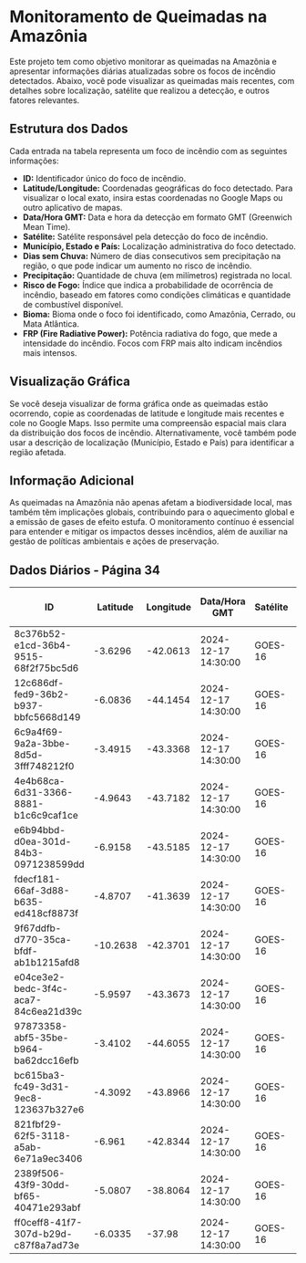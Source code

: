 # Monitoramento de Queimadas na Amazônia

Este projeto tem como objetivo monitorar as queimadas na Amazônia e apresentar informações diárias atualizadas sobre os focos de incêndio detectados. Abaixo, você pode visualizar as queimadas mais recentes, com detalhes sobre localização, satélite que realizou a detecção, e outros fatores relevantes.

## Estrutura dos Dados

Cada entrada na tabela representa um foco de incêndio com as seguintes informações:

- **ID:** Identificador único do foco de incêndio.
- **Latitude/Longitude:** Coordenadas geográficas do foco detectado. Para visualizar o local exato, insira estas coordenadas no Google Maps ou outro aplicativo de mapas.
- **Data/Hora GMT:** Data e hora da detecção em formato GMT (Greenwich Mean Time).
- **Satélite:** Satélite responsável pela detecção do foco de incêndio.
- **Município, Estado e País:** Localização administrativa do foco detectado.
- **Dias sem Chuva:** Número de dias consecutivos sem precipitação na região, o que pode indicar um aumento no risco de incêndio.
- **Precipitação:** Quantidade de chuva (em milímetros) registrada no local.
- **Risco de Fogo:** Índice que indica a probabilidade de ocorrência de incêndio, baseado em fatores como condições climáticas e quantidade de combustível disponível.
- **Bioma:** Bioma onde o foco foi identificado, como Amazônia, Cerrado, ou Mata Atlântica.
- **FRP (Fire Radiative Power):** Potência radiativa do fogo, que mede a intensidade do incêndio. Focos com FRP mais alto indicam incêndios mais intensos.

## Visualização Gráfica

Se você deseja visualizar de forma gráfica onde as queimadas estão ocorrendo, copie as coordenadas de latitude e longitude mais recentes e cole no Google Maps. Isso permite uma compreensão espacial mais clara da distribuição dos focos de incêndio. Alternativamente, você também pode usar a descrição de localização (Município, Estado e País) para identificar a região afetada.

## Informação Adicional

As queimadas na Amazônia não apenas afetam a biodiversidade local, mas também têm implicações globais, contribuindo para o aquecimento global e a emissão de gases de efeito estufa. O monitoramento contínuo é essencial para entender e mitigar os impactos desses incêndios, além de auxiliar na gestão de políticas ambientais e ações de preservação.

## Dados Diários - Página 34

| ID | Latitude | Longitude | Data/Hora GMT | Satélite | Município | Estado | País | Município ID | Estado ID | País ID | Dias sem Chuva | Precipitação | Risco de Fogo | Bioma | FRP |
|----|----------|-----------|---------------|----------|-----------|--------|------|--------------|-----------|---------|----------------|--------------|----------------|-------|-----|
| 8c376b52-e1cd-36b4-9515-68f2f75bc5d6 | -3.6296 | -42.0613 | 2024-12-17 14:30:00 | GOES-16 | JOAQUIM PIRES | PIAUÍ | Brasil | 2205409 | 22 | 33 | nan | nan | nan | Caatinga | 87.6 |
| 12c686df-fed9-36b2-b937-bbfc5668d149 | -6.0836 | -44.1454 | 2024-12-17 14:30:00 | GOES-16 | COLINAS | MARANHÃO | Brasil | 2103505 | 21 | 33 | nan | nan | nan | Cerrado | 102.1 |
| 6c9a4f69-9a2a-3bbe-8d5d-3fff748212f0 | -3.4915 | -43.3368 | 2024-12-17 14:30:00 | GOES-16 | URBANO SANTOS | MARANHÃO | Brasil | 2112605 | 21 | 33 | nan | nan | nan | Cerrado | 117.6 |
| 4e4b68ca-6d31-3366-8881-b1c6c9caf1ce | -4.9643 | -43.7182 | 2024-12-17 14:30:00 | GOES-16 | SÃO JOÃO DO SOTER | MARANHÃO | Brasil | 2111078 | 21 | 33 | nan | nan | nan | Cerrado | 206.9 |
| e6b94bbd-d0ea-301d-84b3-0971238599dd | -6.9158 | -43.5185 | 2024-12-17 14:30:00 | GOES-16 | JERUMENHA | PIAUÍ | Brasil | 2205300 | 22 | 33 | nan | nan | nan | Cerrado | 51.8 |
| fdecf181-66af-3d88-b635-ed418cf8873f | -4.8707 | -41.3639 | 2024-12-17 14:30:00 | GOES-16 | BURITI DOS MONTES | PIAUÍ | Brasil | 2202026 | 22 | 33 | nan | nan | nan | Caatinga | 106.2 |
| 9f67ddfb-d770-35ca-bfdf-ab1b1215afd8 | -10.2638 | -42.3701 | 2024-12-17 14:30:00 | GOES-16 | XIQUE-XIQUE | BAHIA | Brasil | 2933604 | 29 | 33 | nan | nan | nan | Caatinga | 81.6 |
| e04ce3e2-bedc-3f4c-aca7-84c6ea21d39c | -5.9597 | -43.3673 | 2024-12-17 14:30:00 | GOES-16 | LAGOA DO MATO | MARANHÃO | Brasil | 2105922 | 21 | 33 | nan | nan | nan | Caatinga | 64.4 |
| 97873358-abf5-35be-b964-ba62dcc16efb | -3.4102 | -44.6055 | 2024-12-17 14:30:00 | GOES-16 | ANAJATUBA | MARANHÃO | Brasil | 2100709 | 21 | 33 | nan | nan | nan | Amazônia | 76.6 |
| bc615ba3-fc49-3d31-9ec8-123637b327e6 | -4.3092 | -43.8966 | 2024-12-17 14:30:00 | GOES-16 | TIMBIRAS | MARANHÃO | Brasil | 2112100 | 21 | 33 | nan | nan | nan | Cerrado | 78.2 |
| 821fbf29-62f5-3118-a5ab-6e71a9ec3406 | -6.961 | -42.8344 | 2024-12-17 14:30:00 | GOES-16 | FLORIANO | PIAUÍ | Brasil | 2203909 | 22 | 33 | nan | nan | nan | Caatinga | 167.4 |
| 2389f506-43f9-30dd-bf65-40471e293abf | -5.0807 | -38.8064 | 2024-12-17 14:30:00 | GOES-16 | BANABUIÚ | CEARÁ | Brasil | 2301851 | 23 | 33 | nan | nan | nan | Caatinga | 83.0 |
| ff0ceff8-41f7-307d-b29d-c87f8a7ad73e | -6.0335 | -37.98 | 2024-12-17 14:30:00 | GOES-16 | PORTALEGRE | RIO GRANDE DO NORTE | Brasil | 2410207 | 24 | 33 | nan | nan | nan | Caatinga | 97.0 |


